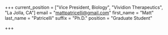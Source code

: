 +++
current_position = ["Vice President, Biology", "Vividion Therapeutics", "La Jolla, CA"]
email = "mattpatricelli@gmail.com"
first_name = "Matt"
last_name = "Patricelli"
suffix = "Ph.D."
position = "Graduate Student"

+++

